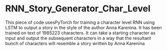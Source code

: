 # RNN_Story_Generator_Char_Level

This piece of code usesPyTorch for training a character level RNN using LSTM to output a story in the style of the author Anna Karenina. It has been trained on text of 1985223 characters. It can take a starting character as input and output the subsequent characters in a way that the resultant bunch of characters will resemble a story written by Anna Karenina
